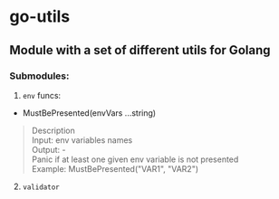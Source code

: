 # go-utils

## Module with a set of different utils for Golang

### Submodules:

1. `env` funcs:

* MustBePresented(envVars ...string)

> Description
> <br>
> Input: env variables names
> <br>
> Output: -
> <br>
> Panic if at least one given env variable is not presented
> <br>
> Example: MustBePresented("VAR1", "VAR2")

2. `validator`
